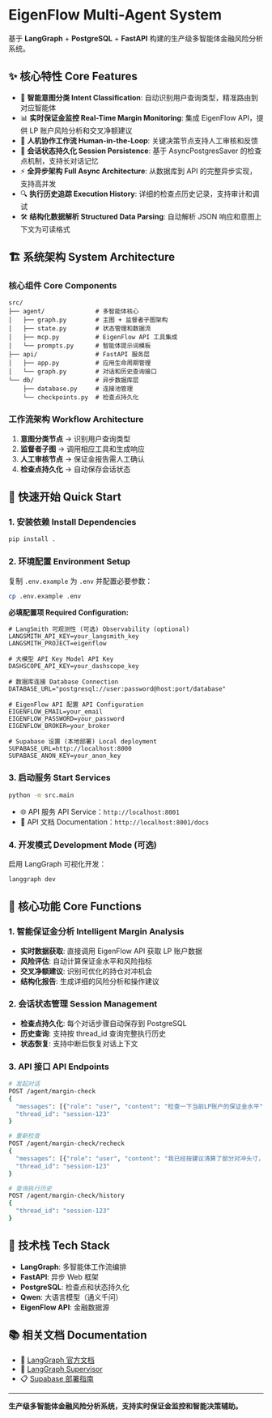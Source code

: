 # EigenFlow Multi-Agent System

基于 **LangGraph** + **PostgreSQL** + **FastAPI** 构建的生产级多智能体金融风险分析系统。

## ✨ 核心特性 Core Features

- 🤖 **智能意图分类 Intent Classification**: 自动识别用户查询类型，精准路由到对应智能体
- 📊 **实时保证金监控 Real-Time Margin Monitoring**: 集成 EigenFlow API，提供 LP 账户风险分析和交叉净额建议
- 🔄 **人机协作工作流 Human-in-the-Loop**: 关键决策节点支持人工审核和反馈
- 💾 **会话状态持久化 Session Persistence**: 基于 AsyncPostgresSaver 的检查点机制，支持长对话记忆
- ⚡ **全异步架构 Full Async Architecture**: 从数据库到 API 的完整异步实现，支持高并发
- 🔍 **执行历史追踪 Execution History**: 详细的检查点历史记录，支持审计和调试
- 🛠️ **结构化数据解析 Structured Data Parsing**: 自动解析 JSON 响应和意图上下文为可读格式

## 🏗️ 系统架构 System Architecture

### 核心组件 Core Components

```
src/
├── agent/              # 多智能体核心
│   ├── graph.py        # 主图 + 监督者子图架构
│   ├── state.py        # 状态管理和数据流
│   ├── mcp.py          # EigenFlow API 工具集成
│   └── prompts.py      # 智能体提示词模板
├── api/                # FastAPI 服务层
│   ├── app.py          # 应用生命周期管理
│   └── graph.py        # 对话和历史查询接口
└── db/                 # 异步数据库层
    ├── database.py     # 连接池管理
    └── checkpoints.py  # 检查点持久化
```

### 工作流架构 Workflow Architecture

1. **意图分类节点** → 识别用户查询类型
2. **监督者子图** → 调用相应工具和生成响应  
3. **人工审核节点** → 保证金报告需人工确认
4. **检查点持久化** → 自动保存会话状态

## 🚀 快速开始 Quick Start

### 1. 安装依赖 Install Dependencies

```bash
pip install .
```

### 2. 环境配置 Environment Setup

复制 `.env.example` 为 `.env` 并配置必要参数：

```bash
cp .env.example .env
```

**必填配置项 Required Configuration:**
```env
# LangSmith 可观测性 (可选) Observability (optional)
LANGSMITH_API_KEY=your_langsmith_key
LANGSMITH_PROJECT=eigenflow

# 大模型 API Key Model API Key
DASHSCOPE_API_KEY=your_dashscope_key

# 数据库连接 Database Connection
DATABASE_URL="postgresql://user:password@host:port/database"

# EigenFlow API 配置 API Configuration
EIGENFLOW_EMAIL=your_email
EIGENFLOW_PASSWORD=your_password
EIGENFLOW_BROKER=your_broker

# Supabase 设置 (本地部署) Local deployment
SUPABASE_URL=http://localhost:8000
SUPABASE_ANON_KEY=your_anon_key
```

### 3. 启动服务 Start Services

```bash
python -m src.main
```

- 🌐 API 服务 API Service：`http://localhost:8001`
- 📖 API 文档 Documentation：`http://localhost:8001/docs`

### 4. 开发模式 Development Mode (可选)

启用 LangGraph 可视化开发：
```bash
langgraph dev
```

## 🚀 核心功能 Core Functions

### 1. 智能保证金分析 Intelligent Margin Analysis

- **实时数据获取**: 直接调用 EigenFlow API 获取 LP 账户数据
- **风险评估**: 自动计算保证金水平和风险指标
- **交叉净额建议**: 识别可优化的持仓对冲机会
- **结构化报告**: 生成详细的风险分析和操作建议

### 2. 会话状态管理 Session Management

- **检查点持久化**: 每个对话步骤自动保存到 PostgreSQL
- **历史查询**: 支持按 thread_id 查询完整执行历史
- **状态恢复**: 支持中断后恢复对话上下文

### 3. API 接口 API Endpoints

```bash
# 发起对话
POST /agent/margin-check
{
  "messages": [{"role": "user", "content": "检查一下当前LP账户的保证金水平"}],
  "thread_id": "session-123"
}

# 重新检查
POST /agent/margin-check/recheck
{
  "messages": [{"role": "user", "content": "我已经按建议清算了部分对冲头寸，请你重新检查一下当前LP账户的保证金水平是否健康"}],
  "thread_id": "session-123"
}

# 查询执行历史
POST /agent/margin-check/history
{
  "thread_id": "session-123"
}
```

## 🔧 技术栈 Tech Stack

- **LangGraph**: 多智能体工作流编排
- **FastAPI**: 异步 Web 框架
- **PostgreSQL**: 检查点和状态持久化
- **Qwen**: 大语言模型（通义千问）
- **EigenFlow API**: 金融数据源

## 📚 相关文档 Documentation

- 🎯 [LangGraph 官方文档](https://langchain-ai.github.io/langgraph/)
- 🤖 [LangGraph Supervisor](https://github.com/langchain-ai/langgraph-supervisor-py)
- 📋 [Supabase 部署指南](resource/supabase_docker_guide.md)

---

**生产级多智能体金融风险分析系统，支持实时保证金监控和智能决策辅助。**
